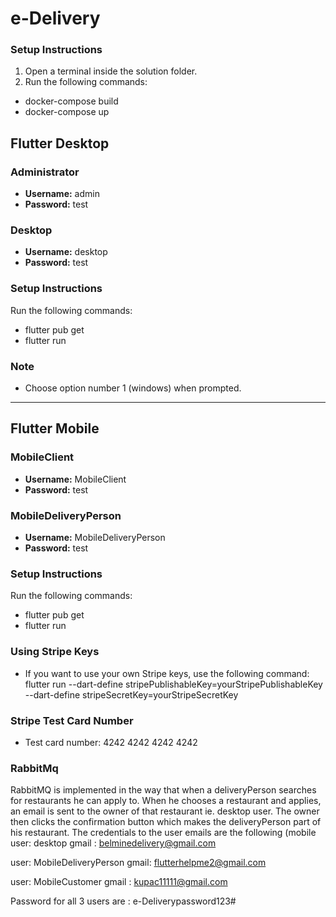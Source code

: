 # e-Delivery
### Setup Instructions
1. Open a terminal inside the solution folder.
2. Run the following commands:</br>
- docker-compose build </br>
- docker-compose up


## Flutter Desktop

### Administrator
- **Username:** admin
- **Password:** test

### Desktop
- **Username:** desktop
- **Password:** test



### Setup Instructions


Run the following commands:
</br>
- flutter pub get </br>
- flutter run


### Note
- Choose option number 1 (windows) when prompted.

---

## Flutter Mobile

### MobileClient
- **Username:** MobileClient
- **Password:** test

### MobileDeliveryPerson
- **Username:** MobileDeliveryPerson
- **Password:** test

### Setup Instructions
Run the following commands:
</br>
- flutter pub get </br>
- flutter run



### Using Stripe Keys
- If you want to use your own Stripe keys, use the following command: </br>
flutter run --dart-define stripePublishableKey=yourStripePublishableKey --dart-define stripeSecretKey=yourStripeSecretKey


### Stripe Test Card Number
- Test card number: 4242 4242 4242 4242

### RabbitMq 
RabbitMQ is implemented in the way that when a deliveryPerson searches for restaurants he can apply to. When he chooses a restaurant and applies, an email is sent to the owner of that restaurant ie. desktop user. The owner then clicks the confirmation button which makes the deliveryPerson part of his restaurant.
The credentials to the  user emails are the following (mobile 
user: desktop
gmail : belminedelivery@gmail.com

user: MobileDeliveryPerson
gmail: flutterhelpme2@gmail.com

user: MobileCustomer
gmail : kupac11111@gmail.com

Password for all 3 users are : e-Deliverypassword123#
